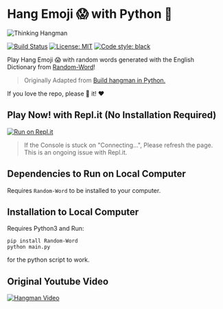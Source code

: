 # Hang Emoji 😱 with Python :snake:

![Thinking Hangman](https://i.redd.it/t903v2u23hnz.png)


[![Build Status](https://travis-ci.com/KFChinese/Hang-Emoji-with-Python.svg?token=zw6t3AGUhPJkPpwkTqXN&branch=master)](https://travis-ci.com/KFChinese/Hang-Emoji-with-Python)
[![License: MIT](https://img.shields.io/badge/License-MIT-blue.svg)](https://vaibhavsingh97.mit-license.org/)
<a href="https://github.com/psf/black"><img alt="Code style: black" src="https://img.shields.io/badge/code%20style-black-000000.svg"></a>

Play Hang Emoji :scream: with random words generated with the English Dictionary from [Random-Word](https://github.com/vaibhavsingh97/random-word)!

> Originally Adapted from [Build hangman in Python.](https://github.com/kiteco/python-youtube-code/tree/master/build-hangman-in-python)

If you love the repo, please :star2: it!  :heart:



## Play Now! with Repl.it (No Installation Required)

[![Run on Repl.it](https://repl.it/badge/github/KFChinese/Hang-Emoji-with-Python)](https://Hang-Emoji-with-Python.kfchinese.repl.run)
> If the Console is stuck on "Connecting...", Please refresh the page. This is an ongoing issue with Repl.it.
## Dependencies to Run on Local Computer
Requires `Random-Word` to be installed to your computer.

## Installation to Local Computer
Requires Python3 
and 
Run:

    pip install Random-Word
    python main.py
    
 for the python script to work.

## Original Youtube Video

[![Hangman Video](https://img.youtube.com/vi/m4nEnsavl6w/0.jpg)](https://www.youtube.com/watch?v=m4nEnsavl6w)




